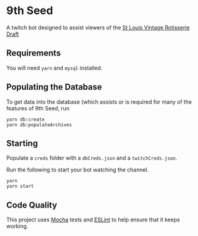 # 9th Seed

A twitch bot designed to assist viewers of the [St Louis Vintage Rotisserie Draft](https://twitch.tv/stlvrd)

## Requirements

You will need `yarn` and `mysql` installed.

## Populating the Database

To get data into the database (which assists or is required for many of the features of 9th Seed, run

```
yarn db:create
yarn db:populateArchives
```

## Starting

Populate a `creds` folder with a `dbCreds.json` and a `twitchCreds.json`.

Run the following to start your bot watching the channel.
```
yarn
yarn start
```


## Code Quality

This project uses [Mocha](https://mochajs.org/) tests and [ESLint](eslint.org) to help ensure that it keeps working.
